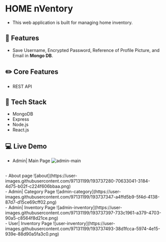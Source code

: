 # HOME nVentory 
- This web application is built for managing home inventory.

## 🌱 Features 
- Save Username, Encrypted Password, Reference of Profile Picture, and Email in <strong>Mongo DB</strong>. 

## ✏️ Core Features
- REST API

## 📌 Tech Stack
- MongoDB
- Express
- Node.js
- React.js

## :computer: Live Demo
- Admin| Main Page
![admin-main](https://user-images.githubusercontent.com/97131199/193737181-563c594d-6787-4589-9f64-e4c12a87c0e2.png)
<br>
- About page
![about](https://user-images.githubusercontent.com/97131199/193737280-70633041-3184-4d75-b02f-c224f606bbaa.png)
<br>
- Admin| Category Page
![admin-category](https://user-images.githubusercontent.com/97131199/193737347-a4ffd5b9-5f4d-4138-87d7-d15ce69cff02.png)
<br>
- Admin| Inventory Page
![admin-inventory](https://user-images.githubusercontent.com/97131199/193737397-733c1961-a379-4703-90a5-c8564f8d21ce.png)
<br>
- User| Inventory Page
![user-inventory](https://user-images.githubusercontent.com/97131199/193737493-38d1fcca-5974-4e15-939e-88d90a5fa3c0.png)
